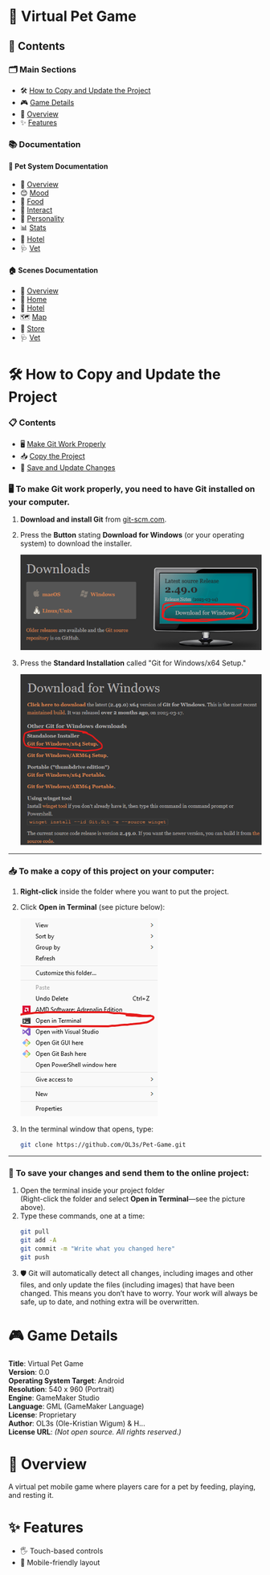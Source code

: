 # 🐶 Virtual Pet Game

## 📑 Contents

### 🗂️ Main Sections
- 🛠️ [How to Copy and Update the Project](#️-how-to-copy-and-update-the-project)
- 🎮 [Game Details](#-game-details)
- 📝 [Overview](#-overview)
- ✨ [Features](#-features)

### 📚 Documentation

#### 🐾 Pet System Documentation
- 📄 [Overview](Documentation/Pet-System/Overview.md)
- 😊 [Mood](Documentation/Pet-System/Mood.md)
- 🍖 [Food](Documentation/Pet-System/Food.md)
- 🤝 [Interact](Documentation/Pet-System/Interact.md)
- 🧠 [Personality](Documentation/Pet-System/Personality.md)
- 📊 [Stats](Documentation/Pet-System/Stats.md)
- 🏨 [Hotel](Documentation/Pet-System/Hotel.md)
- 🩺 [Vet](Documentation/Pet-System/Vet.md)

#### 🏠 Scenes Documentation
- 📄 [Overview](Documentation/Scenes/Overview.md)
- 🏡 [Home](Documentation/Scenes/Home.md)
- 🏨 [Hotel](Documentation/Scenes/Hotel.md)
- 🗺️ [Map](Documentation/Scenes/Map.md)
- 🏪 [Store](Documentation/Scenes/Store.md)
- 🩺 [Vet](Documentation/Scenes/Vet.md)

# 🛠️ How to Copy and Update the Project

### 📋 Contents

- 🖥️ [Make Git Work Properly](#to-make-git-work-properly-you-need-to-have-git-installed-on-your-computer)
- 📥 [Copy the Project](#to-make-a-copy-of-this-project-on-your-computer)
- 💾 [Save and Update Changes](#to-save-your-changes-and-send-them-to-the-online-project)

### 🖥️ **To make Git work properly, you need to have Git installed on your computer.**

1. **Download and install Git** from [git-scm.com](https://git-scm.com/downloads).

2. Press the **Button** stating **Download for Windows** (or your operating system) to download the installer.

    ![Download](/Git-Manual/image-1.png)

3. Press the **Standard Installation** called "Git for Windows/x64 Setup." 

    ![Install](/Git-Manual/image-2.png)

---

### 📥 **To make a copy of this project on your computer:**
1. **Right-click** inside the folder where you want to put the project.
2. Click **Open in Terminal** (see picture below):

   ![Open in Terminal](/Git-Manual/image.png)

3. In the terminal window that opens, type:
   ```bash
   git clone https://github.com/OL3s/Pet-Game.git
   ```

---

### 💾 **To save your changes and send them to the online project:**
1. Open the terminal inside your project folder  
   (Right-click the folder and select **Open in Terminal**—see the picture above).
2. Type these commands, one at a time:
   ```bash
   git pull
   git add -A
   git commit -m "Write what you changed here"
   git push
   ```
3. 🛡️ Git will automatically detect all changes, including images and other files, and only update the files (including images) that have been changed. This means you don’t have to worry. Your work will always be safe, up to date, and nothing extra will be overwritten.

# 🎮 Game Details

**Title**: Virtual Pet Game  
**Version**: 0.0  
**Operating System Target**: Android  
**Resolution**: 540 x 960 (Portrait)  
**Engine**: GameMaker Studio  
**Language**: GML (GameMaker Language)  
**License**: Proprietary  
**Author**: OL3s (Ole-Kristian Wigum) & H...  
**License URL**: *(Not open source. All rights reserved.)*

# 📝 Overview
A virtual pet mobile game where players care for a pet by feeding, playing, and resting it.

# ✨ Features
- 🖐️ Touch-based controls
- 📱 Mobile-friendly layout